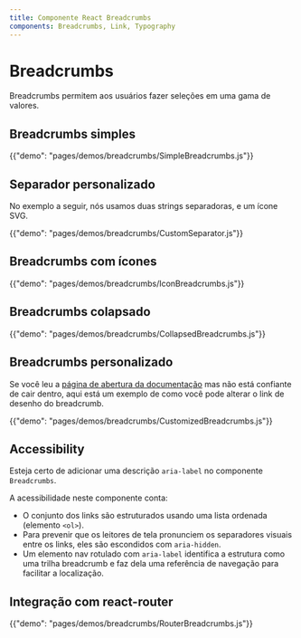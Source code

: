 ```yaml
---
title: Componente React Breadcrumbs
components: Breadcrumbs, Link, Typography
---
```


# Breadcrumbs

<p class="description">Breadcrumbs permitem aos usuários fazer seleções em uma gama de valores.</p>

## Breadcrumbs simples

{{"demo": "pages/demos/breadcrumbs/SimpleBreadcrumbs.js"}}

## Separador personalizado

No exemplo a seguir, nós usamos duas strings separadoras, e um ícone SVG.

{{"demo": "pages/demos/breadcrumbs/CustomSeparator.js"}}

## Breadcrumbs com ícones

{{"demo": "pages/demos/breadcrumbs/IconBreadcrumbs.js"}}

## Breadcrumbs colapsado

{{"demo": "pages/demos/breadcrumbs/CollapsedBreadcrumbs.js"}}

## Breadcrumbs personalizado

Se você leu a [página de abertura da documentação](/customization/overrides/) mas não está confiante de cair dentro, aqui está um exemplo de como você pode alterar o link de desenho do breadcrumb.

{{"demo": "pages/demos/breadcrumbs/CustomizedBreadcrumbs.js"}}

## Accessibility

Esteja certo de adicionar uma descrição `aria-label` no componente `Breadcrumbs`.

A acessibilidade neste componente conta:

- O conjunto dos links são estruturados usando uma lista ordenada (elemento `<ol>`).
- Para prevenir que os leitores de tela pronunciem os separadores visuais entre os links, eles são escondidos com `aria-hidden`.
- Um elemento nav rotulado com `aria-label` identifica a estrutura como uma trilha breadcrumb e faz dela uma referência de navegação para facilitar a localização.

## Integração com react-router

{{"demo": "pages/demos/breadcrumbs/RouterBreadcrumbs.js"}}

